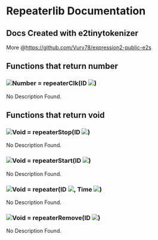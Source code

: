 # Repeaterlib Documentation
## Docs Created with e2tinytokenizer
More @https://github.com/Vurv78/expression2-public-e2s

## Functions that return **number**

### ![Number](https://raw.githubusercontent.com/wiki/wiremod/wire/Type-Number.png) = repeaterClk(ID ![](https://raw.githubusercontent.com/wiki/wiremod/wire/Type-String.png))
No Description Found.

## Functions that return **void**

### ![Void](https://raw.githubusercontent.com/wiki/wiremod/wire/Type-Void.png) = repeaterStop(ID ![](https://raw.githubusercontent.com/wiki/wiremod/wire/Type-String.png))
No Description Found.
### ![Void](https://raw.githubusercontent.com/wiki/wiremod/wire/Type-Void.png) = repeaterStart(ID ![](https://raw.githubusercontent.com/wiki/wiremod/wire/Type-String.png))
No Description Found.
### ![Void](https://raw.githubusercontent.com/wiki/wiremod/wire/Type-Void.png) = repeater(ID ![](https://raw.githubusercontent.com/wiki/wiremod/wire/Type-String.png), Time ![](https://raw.githubusercontent.com/wiki/wiremod/wire/Type-Number.png))
No Description Found.
### ![Void](https://raw.githubusercontent.com/wiki/wiremod/wire/Type-Void.png) = repeaterRemove(ID ![](https://raw.githubusercontent.com/wiki/wiremod/wire/Type-String.png))
No Description Found.
